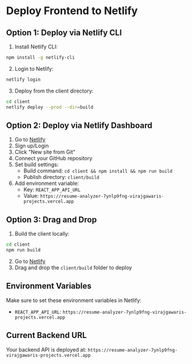# Deploy Frontend to Netlify

## Option 1: Deploy via Netlify CLI

1. Install Netlify CLI:
```bash
npm install -g netlify-cli
```

2. Login to Netlify:
```bash
netlify login
```

3. Deploy from the client directory:
```bash
cd client
netlify deploy --prod --dir=build
```

## Option 2: Deploy via Netlify Dashboard

1. Go to [Netlify](https://netlify.com)
2. Sign up/Login
3. Click "New site from Git"
4. Connect your GitHub repository
5. Set build settings:
   - Build command: `cd client && npm install && npm run build`
   - Publish directory: `client/build`
6. Add environment variable:
   - Key: `REACT_APP_API_URL`
   - Value: `https://resume-analyzer-7ynlp9fng-virajgawaris-projects.vercel.app`

## Option 3: Drag and Drop

1. Build the client locally:
```bash
cd client
npm run build
```

2. Go to [Netlify](https://app.netlify.com)
3. Drag and drop the `client/build` folder to deploy

## Environment Variables

Make sure to set these environment variables in Netlify:
- `REACT_APP_API_URL`: `https://resume-analyzer-7ynlp9fng-virajgawaris-projects.vercel.app`

## Current Backend URL

Your backend API is deployed at:
`https://resume-analyzer-7ynlp9fng-virajgawaris-projects.vercel.app`
